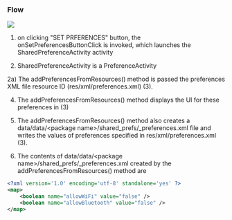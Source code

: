 
### Flow

<img src="https://github.com/konceptsandcode/Android/blob/master/Preferences/SimplePreferenceActivity/_misc/flow.png"/>

1) on clicking "SET PRFERENCES" button, the onSetPreferencesButtonClick is invoked, which launches the SharedPreferenceActivity activity

2) SharedPreferenceActivity is a PreferenceActivity

2a) The addPreferencesFromResources() method is passed the preferences XML file resource ID (res/xml/preferences.xml) (3). 

4) The addPreferencesFromResources() method displays the UI for these preferences in (3)

5) The addPreferencesFromResources() method also creates a data/data/\<package name\>/shared_prefs/<package name>_preferences.xml file and writes the values of preferences specified in res/xml/preferences.xml (3). 

6) The contents of data/data/\<package name\>/shared_prefs/<package name>_preferences.xml created by the addPreferencesFromResources() method are

```xml
<?xml version='1.0' encoding='utf-8' standalone='yes' ?>
<map>
    <boolean name="allowWiFi" value="false" />
    <boolean name="allowBluetooth" value="false" />
</map>
```
